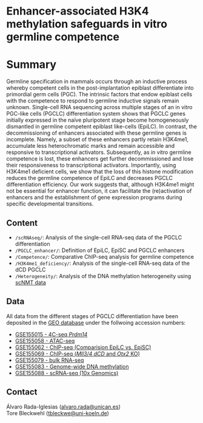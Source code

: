 # Enhancer-associated H3K4 methylation safeguards in vitro germline competence

# Summary
Germline specification in mammals occurs through an inductive process whereby competent cells in the post-implantation epiblast differentiate into primordial germ cells (PGC). The intrinsic factors that endow epiblast cells with the competence to respond to germline inductive signals remain unknown. Single-cell RNA sequencing across multiple stages of an in vitro PGC-like cells (PGCLC) differentiation system shows that PGCLC genes initially expressed in the naïve pluripotent stage become homogeneously dismantled in germline competent epiblast like-cells (EpiLC). In contrast, the decommissioning of enhancers associated with these germline genes is incomplete. Namely, a subset of these enhancers partly retain H3K4me1, accumulate less heterochromatic marks and remain accessible and responsive to transcriptional activators. Subsequently, as in vitro germline competence is lost, these enhancers get further decommissioned and lose their responsiveness to transcriptional activators. Importantly, using H3K4me1 deficient cells, we show that the loss of this histone modification reduces the germline competence of EpiLC and decreases PGCLC differentiation efficiency. Our work suggests that, although H3K4me1 might not be essential for enhancer function, it can facilitate the (re)activation of enhancers and the establishment of gene expression programs during specific developmental transitions.

## Content
* `/scRNAseq/`: Analysis of the single-cell RNA-seq data of the PGCLC differentiation
* `/PGCLC_enhancer/`: Definition of EpiLC, EpiSC and PGCLC enhancers
* `/Competence/`: Comparative ChIP-seq analysis for germline competence
* `/H3K4me1_deficiency/`: Analysis of the single-cell RNA-seq data of the dCD PGCLC
* `/Heterogeneity/`: Analysis of the DNA methylation heterogeneity using [scNMT data](https://doi.org/10.1038/s41586-019-1825-8)

## Data
All data from the different stages of PGCLC differentiation have been deposited in the [GEO database](https://www.ncbi.nlm.nih.gov/geo/query/acc.cgi?acc=GSE155089) under the follwoing accession numbers:
* [GSE155015 - 4C-seq *Prdm14*](https://www.ncbi.nlm.nih.gov/geo/query/acc.cgi?acc=GSE155015)
* [GSE155058 - ATAC-seq](https://www.ncbi.nlm.nih.gov/geo/query/acc.cgi?acc=GSE155058)
* [GSE155062 - ChIP-seq (Comparision EpiLC vs. EpiSC)](https://www.ncbi.nlm.nih.gov/geo/query/acc.cgi?acc=GSE155062)
* [GSE155069 - ChIP-seq (*Mll3/4 dCD* and *Otx2* KO)](https://www.ncbi.nlm.nih.gov/geo/query/acc.cgi?acc=GSE155069)
* [GSE155079 - bulk RNA-seq](https://www.ncbi.nlm.nih.gov/geo/query/acc.cgi?acc=GSE155079)
* [GSE155083 - Genome-wide DNA methylation](https://www.ncbi.nlm.nih.gov/geo/query/acc.cgi?acc=GSE155083)
* [GSE155088 - scRNA-seq (10x Genomics)](https://www.ncbi.nlm.nih.gov/geo/query/acc.cgi?acc=GSE155088)

## Contact
Álvaro Rada-Iglesias (alvaro.rada@unican.es)  
Tore Bleckwehl (tbleckwe@uni-koeln.de)
